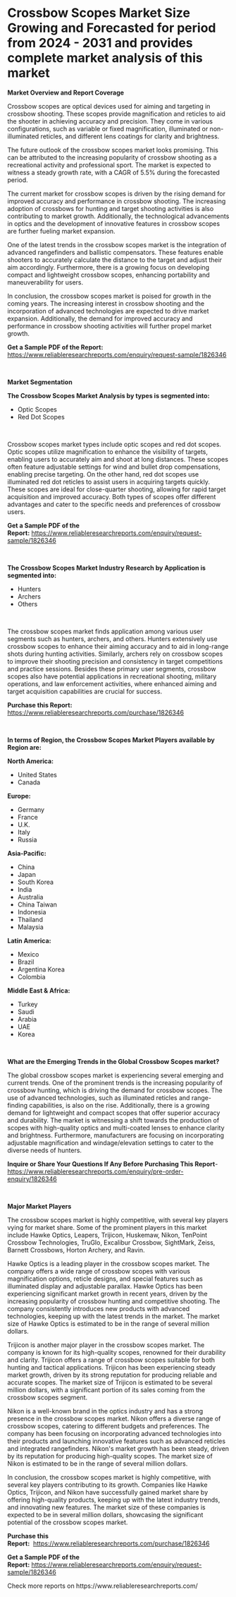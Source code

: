 <p><h1>Crossbow Scopes Market Size Growing and Forecasted for period from 2024 - 2031 and provides complete market analysis of this market</h1></p><p><strong>Market Overview and Report Coverage</strong></p>
<p><p>Crossbow scopes are optical devices used for aiming and targeting in crossbow shooting. These scopes provide magnification and reticles to aid the shooter in achieving accuracy and precision. They come in various configurations, such as variable or fixed magnification, illuminated or non-illuminated reticles, and different lens coatings for clarity and brightness.</p><p>The future outlook of the crossbow scopes market looks promising. This can be attributed to the increasing popularity of crossbow shooting as a recreational activity and professional sport. The market is expected to witness a steady growth rate, with a CAGR of 5.5% during the forecasted period.</p><p>The current market for crossbow scopes is driven by the rising demand for improved accuracy and performance in crossbow shooting. The increasing adoption of crossbows for hunting and target shooting activities is also contributing to market growth. Additionally, the technological advancements in optics and the development of innovative features in crossbow scopes are further fueling market expansion.</p><p>One of the latest trends in the crossbow scopes market is the integration of advanced rangefinders and ballistic compensators. These features enable shooters to accurately calculate the distance to the target and adjust their aim accordingly. Furthermore, there is a growing focus on developing compact and lightweight crossbow scopes, enhancing portability and maneuverability for users.</p><p>In conclusion, the crossbow scopes market is poised for growth in the coming years. The increasing interest in crossbow shooting and the incorporation of advanced technologies are expected to drive market expansion. Additionally, the demand for improved accuracy and performance in crossbow shooting activities will further propel market growth.</p></p>
<p><strong>Get a Sample PDF of the Report:</strong> <a href="https://www.reliableresearchreports.com/enquiry/request-sample/1826346">https://www.reliableresearchreports.com/enquiry/request-sample/1826346</a></p>
<p>&nbsp;</p>
<p><strong>Market Segmentation</strong></p>
<p><strong>The Crossbow Scopes Market Analysis by types is segmented into:</strong></p>
<p><ul><li>Optic Scopes</li><li>Red Dot Scopes</li></ul></p>
<p>&nbsp;</p>
<p><p>Crossbow scopes market types include optic scopes and red dot scopes. Optic scopes utilize magnification to enhance the visibility of targets, enabling users to accurately aim and shoot at long distances. These scopes often feature adjustable settings for wind and bullet drop compensations, enabling precise targeting. On the other hand, red dot scopes use illuminated red dot reticles to assist users in acquiring targets quickly. These scopes are ideal for close-quarter shooting, allowing for rapid target acquisition and improved accuracy. Both types of scopes offer different advantages and cater to the specific needs and preferences of crossbow users.</p></p>
<p><strong>Get a Sample PDF of the Report:</strong>&nbsp;<a href="https://www.reliableresearchreports.com/enquiry/request-sample/1826346">https://www.reliableresearchreports.com/enquiry/request-sample/1826346</a></p>
<p>&nbsp;</p>
<p><strong>The Crossbow Scopes Market Industry Research by Application is segmented into:</strong></p>
<p><ul><li>Hunters</li><li>Archers</li><li>Others</li></ul></p>
<p>&nbsp;</p>
<p><p>The crossbow scopes market finds application among various user segments such as hunters, archers, and others. Hunters extensively use crossbow scopes to enhance their aiming accuracy and to aid in long-range shots during hunting activities. Similarly, archers rely on crossbow scopes to improve their shooting precision and consistency in target competitions and practice sessions. Besides these primary user segments, crossbow scopes also have potential applications in recreational shooting, military operations, and law enforcement activities, where enhanced aiming and target acquisition capabilities are crucial for success.</p></p>
<p><strong>Purchase this Report:</strong>&nbsp; <a href="https://www.reliableresearchreports.com/purchase/1826346">https://www.reliableresearchreports.com/purchase/1826346</a></p>
<p>&nbsp;</p>
<p><strong>In terms of Region, the Crossbow Scopes Market Players available by Region are:</strong></p>
<p>
    <p> <strong> North America: </strong>
        <ul>
            <li>United States</li>
            <li>Canada</li>
        </ul>
        </p> 
    <p> <strong> Europe: </strong>
        <ul>
            <li>Germany</li>
            <li>France</li>
            <li>U.K.</li>
            <li>Italy</li>
            <li>Russia</li>
        </ul>
        </p> 
    <p> <strong> Asia-Pacific: </strong>
        <ul>
            <li>China</li>
            <li>Japan</li>
            <li>South Korea</li>
            <li>India</li>
            <li>Australia</li>
            <li>China Taiwan</li>
            <li>Indonesia</li>
            <li>Thailand</li>
            <li>Malaysia</li>
        </ul>
        </p> 
    <p> <strong> Latin America: </strong>
        <ul>
            <li>Mexico</li>
            <li>Brazil</li>
            <li>Argentina Korea</li>
            <li>Colombia</li>
        </ul>
        </p> 
    <p> <strong> Middle East & Africa: </strong>
        <ul>
            <li>Turkey</li>
            <li>Saudi</li>
            <li>Arabia</li>
            <li>UAE</li>
            <li>Korea</li>
        </ul>
    </p>
    </p>
<p>&nbsp;</p>
<p><strong>What are the Emerging Trends in the Global Crossbow Scopes market?</strong></p>
<p><p>The global crossbow scopes market is experiencing several emerging and current trends. One of the prominent trends is the increasing popularity of crossbow hunting, which is driving the demand for crossbow scopes. The use of advanced technologies, such as illuminated reticles and range-finding capabilities, is also on the rise. Additionally, there is a growing demand for lightweight and compact scopes that offer superior accuracy and durability. The market is witnessing a shift towards the production of scopes with high-quality optics and multi-coated lenses to enhance clarity and brightness. Furthermore, manufacturers are focusing on incorporating adjustable magnification and windage/elevation settings to cater to the diverse needs of hunters.</p></p>
<p><strong>Inquire or Share Your Questions If Any Before Purchasing This Report</strong>- <a href="https://www.reliableresearchreports.com/enquiry/pre-order-enquiry/1826346">https://www.reliableresearchreports.com/enquiry/pre-order-enquiry/1826346</a></p>
<p>&nbsp;</p>
<p><strong>Major Market Players</strong></p>
<p><p>The crossbow scopes market is highly competitive, with several key players vying for market share. Some of the prominent players in this market include Hawke Optics, Leapers, Trijicon, Huskemaw, Nikon, TenPoint Crossbow Technologies, TruGlo, Excalibur Crossbow, SightMark, Zeiss, Barnett Crossbows, Horton Archery, and Ravin.</p><p>Hawke Optics is a leading player in the crossbow scopes market. The company offers a wide range of crossbow scopes with various magnification options, reticle designs, and special features such as illuminated display and adjustable parallax. Hawke Optics has been experiencing significant market growth in recent years, driven by the increasing popularity of crossbow hunting and competitive shooting. The company consistently introduces new products with advanced technologies, keeping up with the latest trends in the market. The market size of Hawke Optics is estimated to be in the range of several million dollars.</p><p>Trijicon is another major player in the crossbow scopes market. The company is known for its high-quality scopes, renowned for their durability and clarity. Trijicon offers a range of crossbow scopes suitable for both hunting and tactical applications. Trijicon has been experiencing steady market growth, driven by its strong reputation for producing reliable and accurate scopes. The market size of Trijicon is estimated to be several million dollars, with a significant portion of its sales coming from the crossbow scopes segment.</p><p>Nikon is a well-known brand in the optics industry and has a strong presence in the crossbow scopes market. Nikon offers a diverse range of crossbow scopes, catering to different budgets and preferences. The company has been focusing on incorporating advanced technologies into their products and launching innovative features such as advanced reticles and integrated rangefinders. Nikon's market growth has been steady, driven by its reputation for producing high-quality scopes. The market size of Nikon is estimated to be in the range of several million dollars.</p><p>In conclusion, the crossbow scopes market is highly competitive, with several key players contributing to its growth. Companies like Hawke Optics, Trijicon, and Nikon have successfully gained market share by offering high-quality products, keeping up with the latest industry trends, and innovating new features. The market size of these companies is expected to be in several million dollars, showcasing the significant potential of the crossbow scopes market.</p></p>
<p><strong>Purchase this Report:</strong>&nbsp;&nbsp;<a href="https://www.reliableresearchreports.com/purchase/1826346">https://www.reliableresearchreports.com/purchase/1826346</a></p>
<p></p>
<p><strong>Get a Sample PDF of the Report:</strong>&nbsp;<a href="https://www.reliableresearchreports.com/enquiry/request-sample/1826346">https://www.reliableresearchreports.com/enquiry/request-sample/1826346</a></p>
<p>Check more reports on https://www.reliableresearchreports.com/</p>